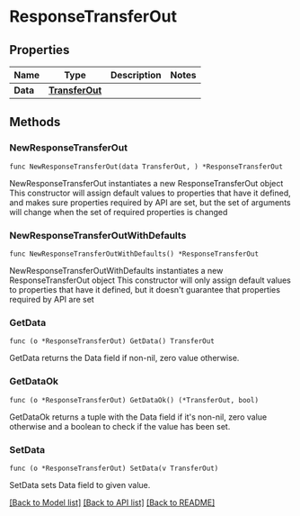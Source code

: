 # ResponseTransferOut

## Properties

Name | Type | Description | Notes
------------ | ------------- | ------------- | -------------
**Data** | [**TransferOut**](TransferOut.md) |  | 

## Methods

### NewResponseTransferOut

`func NewResponseTransferOut(data TransferOut, ) *ResponseTransferOut`

NewResponseTransferOut instantiates a new ResponseTransferOut object
This constructor will assign default values to properties that have it defined,
and makes sure properties required by API are set, but the set of arguments
will change when the set of required properties is changed

### NewResponseTransferOutWithDefaults

`func NewResponseTransferOutWithDefaults() *ResponseTransferOut`

NewResponseTransferOutWithDefaults instantiates a new ResponseTransferOut object
This constructor will only assign default values to properties that have it defined,
but it doesn't guarantee that properties required by API are set

### GetData

`func (o *ResponseTransferOut) GetData() TransferOut`

GetData returns the Data field if non-nil, zero value otherwise.

### GetDataOk

`func (o *ResponseTransferOut) GetDataOk() (*TransferOut, bool)`

GetDataOk returns a tuple with the Data field if it's non-nil, zero value otherwise
and a boolean to check if the value has been set.

### SetData

`func (o *ResponseTransferOut) SetData(v TransferOut)`

SetData sets Data field to given value.



[[Back to Model list]](../README.md#documentation-for-models) [[Back to API list]](../README.md#documentation-for-api-endpoints) [[Back to README]](../README.md)



